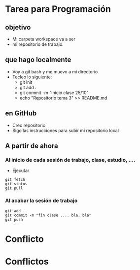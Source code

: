 # Tarea para Programación

## objetivo
- Mi carpeta workspace va a ser 
- mi repositorio de trabajo.

## que hago localmente
- Voy a git bash y me muevo a mi directorio
- Tecleo lo siguiente:
	- git init
	- git add .
	- git commit -m "inicio clase 25/10"
	- echo "Repositorio tema 3" >> README.md
	
## en GitHub

- Creo repositorio
- Sigo las instrucciones para subir mi repositorio local


## A partir de ahora

### Al inicio de cada sesión de trabajo, clase, estudio, ....
- Ejecutar
```
git fetch
git status
git pull
```
### Al acabar la sesión de trabajo
```
git add .
git commit -m "fin clase .... bla, bla"
git push
```
# Conflicto
# Conflictos